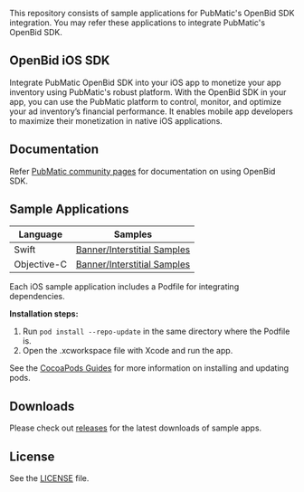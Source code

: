 This repository consists of sample applications for PubMatic's OpenBid SDK integration. You may refer these applications to integrate PubMatic's OpenBid SDK.

## OpenBid iOS SDK

Integrate PubMatic OpenBid SDK into your iOS app to monetize your app inventory using PubMatic's robust platform. With the OpenBid SDK in your app, you can use the PubMatic platform to control, monitor, and optimize your ad inventory’s financial performance. It enables mobile app developers to maximize their monetization in native iOS applications.

## Documentation

Refer [PubMatic community pages](https://community.pubmatic.com/display/IS/About+iOS+OpenBid+SDK)
for documentation on using OpenBid SDK.

## Sample Applications

| Language | Samples |
| ------------- | ------------- |
|   Swift    | [Banner/Interstitial Samples](./OpenBid/DFP/Swift/SampleApp/) |
|   Objective-C    | [Banner/Interstitial Samples](./OpenBid/DFP/ObjectiveC/SampleApp/) |


Each iOS sample application includes a Podfile for integrating dependencies.

**Installation steps:**
1. Run `pod install --repo-update` in the same directory where the Podfile is.
1. Open the .xcworkspace file with Xcode and run the app.

See the [CocoaPods Guides](https://guides.cocoapods.org/)
for more information on installing and updating pods.

## Downloads

Please check out [releases](https://github.com/PubMatic/ios-sdk-samples/releases)
for the latest downloads of sample apps.

## License

See the [LICENSE](./LICENSE) file.
